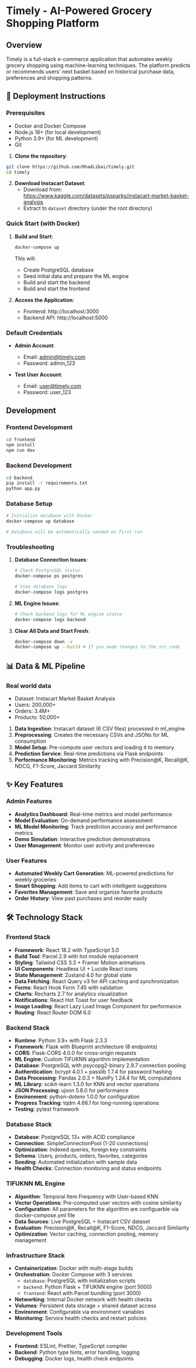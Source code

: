 # Timely - AI-Powered Grocery Shopping Platform

## Overview
Timely is a full-stack e-commerce application that automates weekly grocery shopping using machine-learning techniques. The platform predicts or recommends users' next basket based on historical purchase data, preferences and shopping patterns.

## 🚀 Deployment Instructions

### Prerequisites
- Docker and Docker Compose
- Node.js 18+ (for local development)
- Python 3.9+ (for ML development)
- Git

1. **Clone the repository**:
```bash
git clone https://github.com/OhadLibai/timely.git
cd timely
```

2. **Download Instacart Dataset**:
   - Download from: https://www.kaggle.com/datasets/psparks/instacart-market-basket-analysis
   - Extract to `dataset` directory (under the root directory)

### Quick Start (with Docker)

1. **Build and Start**:
   ```bash
   docker-compose up
   ```

   This will:
   - Create PostgreSQL database
   - Seed initial data and prepare the ML engine
   - Build and start the backend 
   - Build and start the frontend

2. **Access the Application**:
   - Frontend: http://localhost:3000
   - Backend API: http://localhost:5000

### Default Credentials

- **Admin Account**:
  - Email: admin@timely.com
  - Password: admin_123

- **Test User Account**:
  - Email: user@timely.com
  - Password: user_123

## Development

### Frontend Development
```bash
cd frontend
npm install
npm run dev
```

### Backend Development
```bash
cd backend
pip install -r requirements.txt
python app.py
```


### Database Setup
```bash
# Initialize database with Docker
docker-compose up database

# Database will be automatically seeded on first run
```

### Troubleshooting

1. **Database Connection Issues**:
   ```bash
   # Check PostgreSQL status
   docker-compose ps postgres
   
   # View database logs
   docker-compose logs postgres
   ```

2. **ML Engine Issues**:
   ```bash
   # Check backend logs for ML engine status
   docker-compose logs backend
   ```

3. **Clear All Data and Start Fresh**:
   ```bash
   docker-compose down -v
   docker-compose up --build # If you made changes to the src code
   ```

## 📊 Data & ML Pipeline

### Real world data
- Dataset: Instacart Market Basket Analysis
- Users: 200,000+
- Orders: 3.4M+
- Products: 50,000+

1. **Data Ingestion**: Instacart dataset (6 CSV files) processed in ml_engine
2. **Preprocessing**: Creates the necessary CSVs and JSONs for ML consumption
3. **Model Setup**: Pre-compute user vectors and loading it to memory.
4. **Prediction Service**: Real-time predictions via Flask endpoints
5. **Performance Monitoring**: Metrics tracking with Precision@K, Recall@K, NDCG, F1-Score, Jaccard Similarity

## ✨ Key Features

### Admin Features
- **Analytics Dashboard**: Real-time metrics and model performance
- **Model Evaluation**: On-demand performance assessment  
- **ML Model Monitoring**: Track prediction accuracy and performance metrics
- **Demo Simulation**: Interactive prediction demonstrations
- **User Management**: Monitor user activity and preferences

### User Features
- **Automated Weekly Cart Generation**: ML-powered predictions for weekly groceries
- **Smart Shopping**: Add items to cart with intelligent suggestions
- **Favorites Management**: Save and organize favorite products
- **Order History**: View past purchases and reorder easily

## 🛠️ Technology Stack

### Frontend Stack
- **Framework**: React 18.2 with TypeScript 5.0
- **Build Tool**: Parcel 2.9 with hot module replacement
- **Styling**: Tailwind CSS 3.3 + Framer Motion animations
- **UI Components**: Headless UI + Lucide React icons
- **State Management**: Zustand 4.0 for global state
- **Data Fetching**: React Query v3 for API caching and synchronization
- **Forms**: React Hook Form 7.45 with validation
- **Charts**: Recharts 2.7 for analytics visualization
- **Notifications**: React Hot Toast for user feedback
- **Image Loading**: React Lazy Load Image Component for performance
- **Routing**: React Router DOM 6.0

### Backend Stack
- **Runtime**: Python 3.9+ with Flask 2.3.3
- **Framework**: Flask with Blueprint architecture (8 endpoints)
- **CORS**: Flask-CORS 4.0.0 for cross-origin requests
- **ML Engine**: Custom TIFUKNN algorithm implementation
- **Database**: PostgreSQL with psycopg2-binary 2.9.7 connection pooling
- **Authentication**: bcrypt 4.0.1 + passlib 1.7.4 for password hashing
- **Data Processing**: Pandas 2.0.3 + NumPy 1.24.4 for ML computations
- **ML Library**: scikit-learn 1.3.0 for KNN and vector operations
- **JSON Processing**: ujson 5.8.0 for performance
- **Environment**: python-dotenv 1.0.0 for configuration
- **Progress Tracking**: tqdm 4.66.1 for long-running operations
- **Testing**: pytest framework

### Database Stack
- **Database**: PostgreSQL 13+ with ACID compliance
- **Connection**: SimpleConnectionPool (1-20 connections)
- **Optimization**: Indexed queries, foreign key constraints
- **Schema**: Users, products, orders, favorites, categories
- **Seeding**: Automated initialization with sample data
- **Health Checks**: Connection monitoring and status endpoints

### TIFUKNN ML Engine
- **Algorithm**: Temporal Item Frequency with User-based KNN
- **Vector Operations**: Pre-computed user vectors with cosine similarity
- **Configuration**: All parameters for the algorithm are configuarble via docker-compose.yml file
- **Data Sources**: Live PostgreSQL + Instacart CSV dataset
- **Evaluation**: Precision@K, Recall@K, F1-Score, NDCG, Jaccard Similarity
- **Optimization**: Vector caching, connection pooling, memory management

### Infrastructure Stack
- **Containerization**: Docker with multi-stage builds
- **Orchestration**: Docker Compose with 3 services
  - `database`: PostgreSQL with initialization scripts
  - `backend`: Python Flask + TIFUKNN engine (port 5000)
  - `frontend`: React with Parcel bundling (port 3000)
- **Networking**: Internal Docker network with health checks
- **Volumes**: Persistent data storage + shared dataset access
- **Environment**: Configurable via environment variables
- **Monitoring**: Service health checks and restart policies

### Development Tools
- **Frontend**: ESLint, Prettier, TypeScript compiler
- **Backend**: Python type hints, error handling, logging
- **Debugging**: Docker logs, health check endpoints